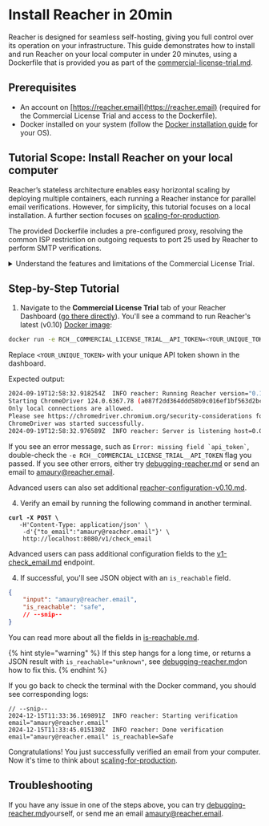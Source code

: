 # Install Reacher in 20min

Reacher is designed for seamless self-hosting, giving you full control over its operation on your infrastructure. This guide demonstrates how to install and run Reacher on your local computer in under 20 minutes, using a Dockerfile that is provided you as part of the [commercial-license-trial.md](licensing/commercial-license-trial.md "mention").

## Prerequisites

* An account on [https://reacher.email](https://reacher.email) (required for the Commercial License Trial and access to the Dockerfile).
* Docker installed on your system (follow the [Docker installation guide](https://docs.docker.com/get-docker/) for your OS).

## Tutorial Scope: Install Reacher on your local computer

Reacher’s stateless architecture enables easy horizontal scaling by deploying multiple containers, each running a Reacher instance for parallel email verifications. However, for simplicity, this tutorial focuses on a local installation. A further section focuses on [scaling-for-production](scaling-for-production/ "mention").

The provided Dockerfile includes a pre-configured proxy, resolving the common ISP restriction on outgoing requests to port 25 used by Reacher to perform SMTP verifications.

<details>

<summary>Understand the features and limitations of the Commercial License Trial.</summary>

The Dockerfile provided as part of the Commercial License Trial is designed to enable quick setup for email verifications. Below are its key features and limitations:

* **Built-in Proxy Configuration**: we use [**Proxy4Smtp**](https://www.proxy4smtp.com), a 3rd-party proxy with carefully maintained IPs optimized for SMTP verifications. This ensures reliable email verification even in cloud environments with restricted SMTP access. Learn more in [proxies](proxies/ "mention").
* **Daily Verification Limit**: capped at 60 per minute at **10,000 per day**.
* **Usage Tracking**: verification results are anonymized and sent back to Reacher, and used to monitor daily usage and detect potential abuse.

You can also read more in [commercial-license-trial.md](licensing/commercial-license-trial.md "mention").

</details>

## Step-by-Step Tutorial

1. Navigate to the **Commercial License Trial** tab of your Reacher Dashboard ([go there directly](https://app.reacher.email/en/dashboard/commercial_license)). You'll see a command to run Reacher's latest (v0.10) [Docker image](https://hub.docker.com/r/reacherhq/backend):

```bash
docker run -e RCH__COMMERCIAL_LICENSE_TRIAL__API_TOKEN=<YOUR_UNIQUE_TOKEN> -p 8080:8080 reacherhq/commercial-license-trial:latest # v0.10
```

Replace `<YOUR_UNIQUE_TOKEN>` with your unique API token shown in the dashboard.

Expected output:

```bash
2024-09-19T12:58:32.918254Z  INFO reacher: Running Reacher version="0.10.0"
Starting ChromeDriver 124.0.6367.78 (a087f2dd364ddd58b9c016ef1bf563d2bc138711-refs/branch-heads/6367@{#954}) on port 9515
Only local connections are allowed.
Please see https://chromedriver.chromium.org/security-considerations for suggestions on keeping ChromeDriver safe.
ChromeDriver was started successfully.
2024-09-19T12:58:32.976589Z  INFO reacher: Server is listening host=0.0.0.0 port=80
```

If you see an error message, such as `` Error: missing field `api_token` ``, double-check the `-e RCH__COMMERCIAL_LICENSE_TRIAL__API_TOKEN` flag you passed. If you see other errors, either try [debugging-reacher.md](debugging-reacher.md "mention") or send an email to [amaury@reacher.email](https://app.gitbook.com/u/F1LnsqPFtfUEGlcILLswbbp5cgk2 "mention").

Advanced users can also set additional [reacher-configuration-v0.10.md](reacher-configuration-v0.10.md "mention").

4. Verify an email by running the following command in another terminal.

<pre class="language-bash"><code class="lang-bash"><strong>curl -X POST \
</strong>	-H'Content-Type: application/json' \
	-d'{"to_email":"amaury@reacher.email"}' \
	http://localhost:8080/v1/check_email
</code></pre>

Advanced users can pass additional configuration fields to the  [v1-check\_email.md](../advanced/openapi/v1-check_email.md "mention") endpoint.

4. If successful, you'll see JSON object with an `is_reachable` field.

```json
{
    "input": "amaury@reacher.email",
    "is_reachable": "safe",
    // --snip--
}
```

You can read more about all the fields in [is-reachable.md](../getting-started/is-reachable.md "mention").

{% hint style="warning" %}
If this step hangs for a long time, or returns a JSON result with `is_reachable="unknown"`, see [debugging-reacher.md](debugging-reacher.md "mention")on how to fix this.
{% endhint %}

If you go back to check the terminal with the Docker command, you should see corresponding logs:

```log
// --snip--
2024-12-15T11:33:36.169891Z  INFO reacher: Starting verification email="amaury@reacher.email"
2024-12-15T11:33:45.015130Z  INFO reacher: Done verification email="amaury@reacher.email" is_reachable=Safe
```

Congratulations! You just successfully verified an email from your computer. Now it's time to think about [scaling-for-production](scaling-for-production/ "mention").

## Troubleshooting

If you have any issue in one of the steps above, you can try [debugging-reacher.md](debugging-reacher.md "mention")yourself, or send me an email [amaury@reacher.email](https://app.gitbook.com/u/F1LnsqPFtfUEGlcILLswbbp5cgk2 "mention").
